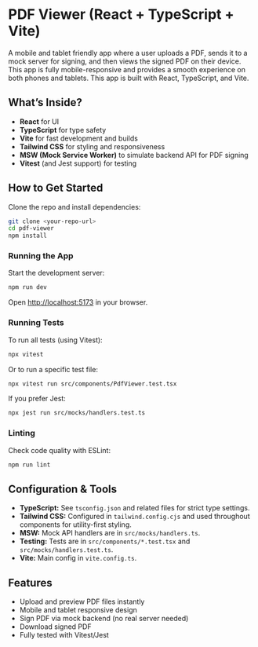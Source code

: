 # PDF Viewer (React + TypeScript + Vite)

A mobile and tablet friendly app where a user uploads a PDF, sends it to a mock server for signing, and then views the signed PDF on their device. This app is fully mobile-responsive and provides a smooth experience on both phones and tablets. This app is built with React, TypeScript, and Vite.

## What’s Inside?

-   **React** for UI
-   **TypeScript** for type safety
-   **Vite** for fast development and builds
-   **Tailwind CSS** for styling and responsiveness
-   **MSW (Mock Service Worker)** to simulate backend API for PDF signing
-   **Vitest** (and Jest support) for testing

## How to Get Started

Clone the repo and install dependencies:

```sh
git clone <your-repo-url>
cd pdf-viewer
npm install
```

### Running the App

Start the development server:

```sh
npm run dev
```

Open [http://localhost:5173](http://localhost:5173) in your browser.

### Running Tests

To run all tests (using Vitest):

```sh
npx vitest
```

Or to run a specific test file:

```sh
npx vitest run src/components/PdfViewer.test.tsx
```

If you prefer Jest:

```sh
npx jest run src/mocks/handlers.test.ts
```

### Linting

Check code quality with ESLint:

```sh
npm run lint
```

## Configuration & Tools

-   **TypeScript:** See `tsconfig.json` and related files for strict type settings.
-   **Tailwind CSS:** Configured in `tailwind.config.cjs` and used throughout components for utility-first styling.
-   **MSW:** Mock API handlers are in `src/mocks/handlers.ts`.
-   **Testing:** Tests are in `src/components/*.test.tsx` and `src/mocks/handlers.test.ts`.
-   **Vite:** Main config in `vite.config.ts`.

## Features

-   Upload and preview PDF files instantly
-   Mobile and tablet responsive design
-   Sign PDF via mock backend (no real server needed)
-   Download signed PDF
-   Fully tested with Vitest/Jest
